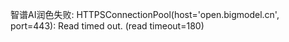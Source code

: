 
智谱AI润色失败: HTTPSConnectionPool(host='open.bigmodel.cn', port=443): Read timed out. (read timeout=180)